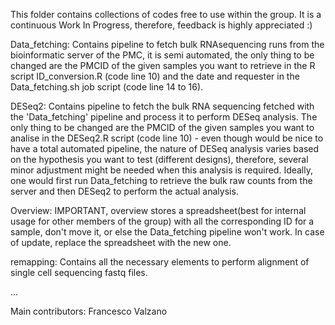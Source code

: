 This folder contains collections of codes free to use within the group.
It is a continuous Work In Progress, therefore, feedback is highly appreciated :)


Data_fetching: Contains pipeline to fetch bulk RNAsequencing runs from the bioinformatic server of the PMC, it is semi automated, the only thing to be changed are the PMCID of the given samples you want to retrieve in the R script ID_conversion.R (code line 10) and the date and requester in the Data_fetching.sh job script (code line 14 to 16).

DESeq2: Contains pipeline to fetch the bulk RNA sequencing fetched with the 'Data_fetching' pipeline and process it to perform DESeq analysis. The only thing to be changed are the PMCID of the given samples you want to analise in the DESeq2.R script (code line 10) - even though would be nice to have a total automated pipeline, the nature of DESeq analysis varies based on the hypothesis you want to test (different designs), therefore, several minor adjustment might be needed when this analysis is required.
Ideally, one would first run Data_fetching to retrieve the bulk raw counts from the server and then DESeq2 to perform the actual analysis.

Overview: IMPORTANT, overview stores a spreadsheet(best for internal usage for other members of the group) with all the corresponding ID for a sample, don't move it, or else the Data_fetching pipeline won't work. In case of update, replace the spreadsheet with the new one.

remapping: Contains all the necessary elements to perform alignment of single cell sequencing fastq files.

...

Main contributors:
Francesco Valzano
